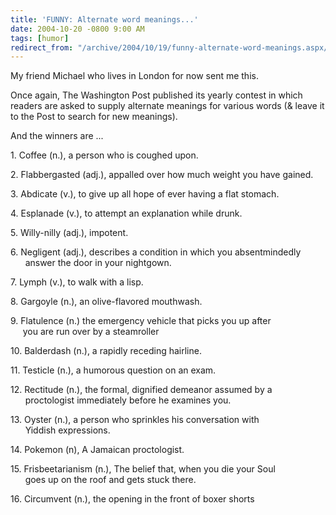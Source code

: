 ```yaml
---
title: 'FUNNY: Alternate word meanings...'
date: 2004-10-20 -0800 9:00 AM
tags: [humor]
redirect_from: "/archive/2004/10/19/funny-alternate-word-meanings.aspx/"
---
```


My friend Michael who lives in London for now sent me this.

Once again, The Washington Post published its yearly contest in which
readers are asked to supply alternate meanings for various words (&
leave it to the Post to search for new meanings).

And the winners are ...

​1. Coffee (n.), a person who is coughed upon.

​2. Flabbergasted (adj.), appalled over how much weight you have gained.

​3. Abdicate (v.), to give up all hope of ever having a flat stomach.

​4. Esplanade (v.), to attempt an explanation while drunk.

​5. Willy-nilly (adj.), impotent.

​6. Negligent (adj.), describes a condition in which you absentmindedly\
       answer the door in your nightgown.

​7. Lymph (v.), to walk with a lisp.

​8. Gargoyle (n.), an olive-flavored mouthwash.

​9. Flatulence (n.) the emergency vehicle that picks you up after\
      you are run over by a steamroller

​10. Balderdash (n.), a rapidly receding hairline.

​11. Testicle (n.), a humorous question on an exam.

​12. Rectitude (n.), the formal, dignified demeanor assumed by a\
       proctologist immediately before he examines you.

​13. Oyster (n.), a person who sprinkles his conversation with\
       Yiddish expressions.

​14. Pokemon (n), A Jamaican proctologist.

​15. Frisbeetarianism (n.), The belief that, when you die your Soul\
       goes up on the roof and gets stuck there.

​16. Circumvent (n.), the opening in the front of boxer shorts

